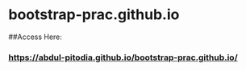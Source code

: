 # bootstrap-prac.github.io

##Access Here:

### https://abdul-pitodia.github.io/bootstrap-prac.github.io/
